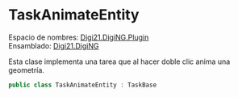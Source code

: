 # TaskAnimateEntity

Espacio de nombres: [Digi21.DigiNG.Plugin](../)  
Ensamblado: [Digi21.DigiNG](../../digi21.diging/)

Esta clase implementa una tarea que al hacer doble clic anima una geometría.

```csharp
public class TaskAnimateEntity : TaskBase
```



